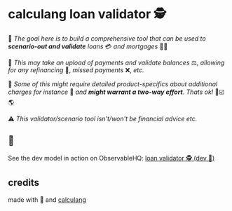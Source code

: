# calculang loan validator 🕵️

💭 *The goal here is to build a comprehensive tool that can be used to **scenario-out and validate** loans* 💳 *and mortgages* 🧱🏡

💭 *This may take an upload of payments and validate balances* ⚖️, *allowing for any refinancing* 🤝, *missed payments* ❌, *etc.*

💭 *Some of this might require detailed product-specifics about additional charges for instance* 🤯 *and **might warrant a two-way effort**. Thats ok!* 🤝☑️🌎

⚠️ *This validator/scenario tool isn't/won't be financial advice etc.*

## 🐣

See the dev model in action on ObservableHQ: [loan validator 🕵️ (dev 📓)](https://observablehq.com/@declann/loan-validator-dev)

## credits

made with 💖 and [calculang](https://github.com/calculang)
